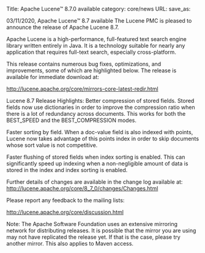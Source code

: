 Title: Apache Lucene™ 8.7.0 available
category: core/news
URL:
save_as:

03/11/2020, Apache Lucene™ 8.7 available
The Lucene PMC is pleased to announce the release of Apache Lucene 8.7.

Apache Lucene is a high-performance, full-featured text search engine library written entirely in Java. It is a technology suitable for nearly any application that requires full-text search, especially cross-platform.

This release contains numerous bug fixes, optimizations, and improvements, some of which are highlighted below. The release is available for immediate download at:

<http://lucene.apache.org/core/mirrors-core-latest-redir.html>

Lucene 8.7 Release Highlights:
Better compression of stored fields. Stored fields now use dictionaries in order to improve the compression ratio when there is a lot of redundancy across documents. This works for both the BEST_SPEED and the BEST_COMPRESSION modes.

Faster sorting by field. When a doc-value field is also indexed with points, Lucene now takes advantage of this points index in order to skip documents whose sort value is not competitive.

Faster flushing of stored fields when index sorting is enabled. This can significantly speed up indexing when a non-negligible amount of data is stored in the index and index sorting is enabled.

Further details of changes are available in the change log available at:
<http://lucene.apache.org/core/8_7_0/changes/Changes.html>

Please report any feedback to the mailing lists:

<http://lucene.apache.org/core/discussion.html>

Note: The Apache Software Foundation uses an extensive mirroring network for distributing releases. It is possible that the mirror you are using may not have replicated the release yet. If that is the case, please try another mirror. This also applies to Maven access.
